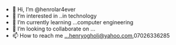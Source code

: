 - 👋 Hi, I’m @henrolar4ever
- 👀 I’m interested in ..in technology
- 🌱 I’m currently learning ...computer engineering
- 💞️ I’m looking to collaborate on ...
- 📫 How to reach me ...henryogholi@yahoo.com,07026336285

<!---
henrolar4ever/henrolar4ever is a ✨ special ✨ repository because its `README.md` (this file) appears on your GitHub profile.
You can click the Preview link to take a look at your changes.
--->
